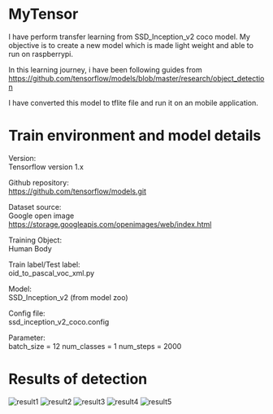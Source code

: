 # MyTensor
I have perform transfer learning from SSD_Inception_v2 coco model. My objective is to create a new model which is made light weight and able to run on raspberrypi.

In this learning journey, i have been following guides from <br>
https://github.com/tensorflow/models/blob/master/research/object_detection

I have converted this model to tflite file and run it on an mobile application.

# Train environment and model details
Version:<br>
Tensorflow version 1.x

Github repository:<br>
https://github.com/tensorflow/models.git

Dataset source:<br>
Google open image<br>
https://storage.googleapis.com/openimages/web/index.html

Training Object:<br>
Human Body 

Train label/Test label:<br>
oid_to_pascal_voc_xml.py

Model:<br>
SSD_Inception_v2 (from model zoo)

Config file:<br>
ssd_inception_v2_coco.config

Parameter:<br>
batch_size  = 12
num_classes = 1
num_steps   = 2000

# Results of detection
![result1](https://user-images.githubusercontent.com/42071698/99287169-de8c8300-2874-11eb-823c-c2699d615ddb.JPG)
![result2](https://user-images.githubusercontent.com/42071698/99287184-e4826400-2874-11eb-8161-80694b1c19b9.JPG)
![result3](https://user-images.githubusercontent.com/42071698/99287191-e64c2780-2874-11eb-96aa-e26c61ccdbcf.JPG)
![result4](https://user-images.githubusercontent.com/42071698/99287194-e77d5480-2874-11eb-8e21-8ebbe4e6c2c6.JPG)
![result5](https://user-images.githubusercontent.com/42071698/99287197-e8ae8180-2874-11eb-8f3b-1461a91ba5ad.JPG)
